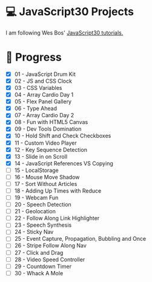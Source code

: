 # 💻 JavaScript30 Projects

I am following Wes Bos' <a href="https://javascript30.com/" target="_blank">JavaScript30 tutorials.</a>

# 📌 Progress

- [x] 01 - JavaScript Drum Kit
- [x] 02 - JS and CSS Clock
- [x] 03 - CSS Variables
- [x] 04 - Array Cardio Day 1
- [x] 05 - Flex Panel Gallery
- [x] 06 - Type Ahead
- [x] 07 - Array Cardio Day 2
- [x] 08 - Fun with HTML5 Canvas
- [x] 09 - Dev Tools Domination
- [x] 10 - Hold Shift and Check Checkboxes
- [x] 11 - Custom Video Player
- [x] 12 - Key Sequence Detection
- [x] 13 - Slide in on Scroll
- [x] 14 - JavaScript References VS Copying
- [ ] 15 - LocalStorage
- [ ] 16 - Mouse Move Shadow
- [ ] 17 - Sort Without Articles
- [ ] 18 - Adding Up Times with Reduce
- [ ] 19 - Webcam Fun
- [ ] 20 - Speech Detection
- [ ] 21 - Geolocation
- [ ] 22 - Follow Along Link Highlighter
- [ ] 23 - Speech Synthesis
- [ ] 24 - Sticky Nav
- [ ] 25 - Event Capture, Propagation, Bubbling and Once
- [ ] 26 - Stripe Follow Along Nav
- [ ] 27 - Click and Drag
- [ ] 28 - Video Speed Controller
- [ ] 29 - Countdown Timer
- [ ] 30 - Whack A Mole
